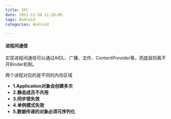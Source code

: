 ```yaml
---
title: IPC
date: 2021-11-30 11:28:05
tags: Android
categories: Android

---
```


#### **进程间通信**

实现进程间通信可以通过AIDL、广播、文件、ContentProvider等，而底层则离不开Binder机制。



两个进程对应的是不同的内存区域

- **1.Application对象会创建多次**
- **2.静态成员不共用**
- **3.同步锁失效**
- **4.单例模式失效**
- **5.数据传递的对象必须可序列化**

